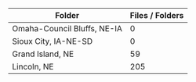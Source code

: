 | Folder                      |   Files / Folders |
|-----------------------------|-------------------|
| Omaha-Council Bluffs, NE-IA |                 0 |
| Sioux City, IA-NE-SD        |                 0 |
| Grand Island, NE            |                59 |
| Lincoln, NE                 |               205 |